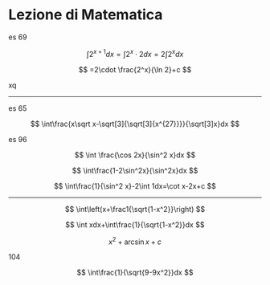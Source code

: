 # Lezione di Matematica


es 69 


$$
\int 2^{x+1}dx=\int 2^x\cdot 2dx=2\int2^xdx
$$

$$
=2\cdot \frac{2^x}{\ln 2}+c
$$

xq


----


es 65


$$
\int\frac{x\sqrt x-\sqrt[3]{\sqrt[3]{x^{27}}}}{\sqrt[3]x}dx
$$ 



es 96


$$
\int \frac{\cos 2x}{\sin^2 x}dx
$$


 
$$
\int\frac{1-2\sin^2x}{\sin^2x}dx
$$

$$
\int\frac{1}{\sin^2 x}-2\int 1dx=\cot x-2x+c
$$

 
---


$$
\int\left(x+\frac1{\sqrt{1-x^2}}\right)
$$



$$
\int xdx+\int\frac{1}{\sqrt{1-x^2}}dx
$$

$$
x^2+\arcsin x+c
$$


104


$$
\int\frac{1}{\sqrt{9-9x^2}}dx
$$
<!--stackedit_data:
eyJoaXN0b3J5IjpbMzIyMjY5MjkzLDIxMDY4MzkxMjQsLTcxNT
A5MTc5OSwtMTMwODgyMDk3MF19
-->